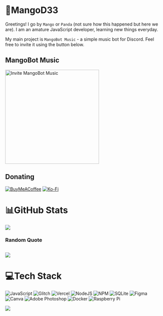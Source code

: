 # 🥭MangoD33
Greetings! I go by `Mango` or `Panda` (not sure how this happened but here we are). I am an amature JavaScript developer, learning new things everyday.

My main project is `MangoBot Music` - a simple music bot for Discord. Feel free to invite it using the button below.

  ## MangoBot Music
<div align="left">
  <a href="https://discord.com/oauth2/authorize?client_id=1127012562446319677" target="_blank">
    <img src="https://img.shields.io/badge/Invite%20MangoBot%20Music-7289DA?style=for-the-badge&logo=discord&logoColor=white" alt="Invite MangoBot Music" style="width: 300px; height: auto;">
  </a>
</div>

  ## Donating
  [![BuyMeACoffee](https://img.shields.io/badge/Buy%20Me%20a%20Coffee-ffdd00?style=for-the-badge&logo=buy-me-a-coffee&logoColor=black)](https://buymeacoffee.com/mangod33) [![Ko-Fi](https://img.shields.io/badge/Ko--fi-F16061?style=for-the-badge&logo=ko-fi&logoColor=white)](https://ko-fi.com/mangod33) 

# 📊GitHub Stats
![](https://github-readme-streak-stats.herokuapp.com/?user=MangoD33&theme=dark&hide_border=false)<br/>

### Random Quote
![](https://quotes-github-readme.vercel.app/api?type=horizontal&theme=dark)
---
# 💻Tech Stack
![JavaScript](https://img.shields.io/badge/javascript-%23323330.svg?style=flat&logo=javascript&logoColor=%23F7DF1E) ![Glitch](https://img.shields.io/badge/glitch-%233333FF.svg?style=flat&logo=glitch&logoColor=white) ![Vercel](https://img.shields.io/badge/vercel-%23000000.svg?style=flat&logo=vercel&logoColor=white) ![NodeJS](https://img.shields.io/badge/node.js-6DA55F?style=flat&logo=node.js&logoColor=white) ![NPM](https://img.shields.io/badge/NPM-%23000000.svg?style=flat&logo=npm&logoColor=white) ![SQLite](https://img.shields.io/badge/sqlite-%2307405e.svg?style=flat&logo=sqlite&logoColor=white) 	![Figma](https://img.shields.io/badge/figma-%23F24E1E.svg?style=flat&logo=figma&logoColor=white) ![Canva](https://img.shields.io/badge/Canva-%2300C4CC.svg?style=flat&logo=Canva&logoColor=white) ![Adobe Photoshop](https://img.shields.io/badge/adobephotoshop-%2331A8FF.svg?style=flat&logo=adobephotoshop&logoColor=white) ![Docker](https://img.shields.io/badge/docker-%230db7ed.svg?style=flat&logo=docker&logoColor=white) ![Raspberry Pi](https://img.shields.io/badge/-RaspberryPi-C51A4A?style=flat&logo=Raspberry-Pi)

[![](https://visitcount.itsvg.in/api?id=MangoD33&icon=7&color=12)](https://visitcount.itsvg.in)

  
